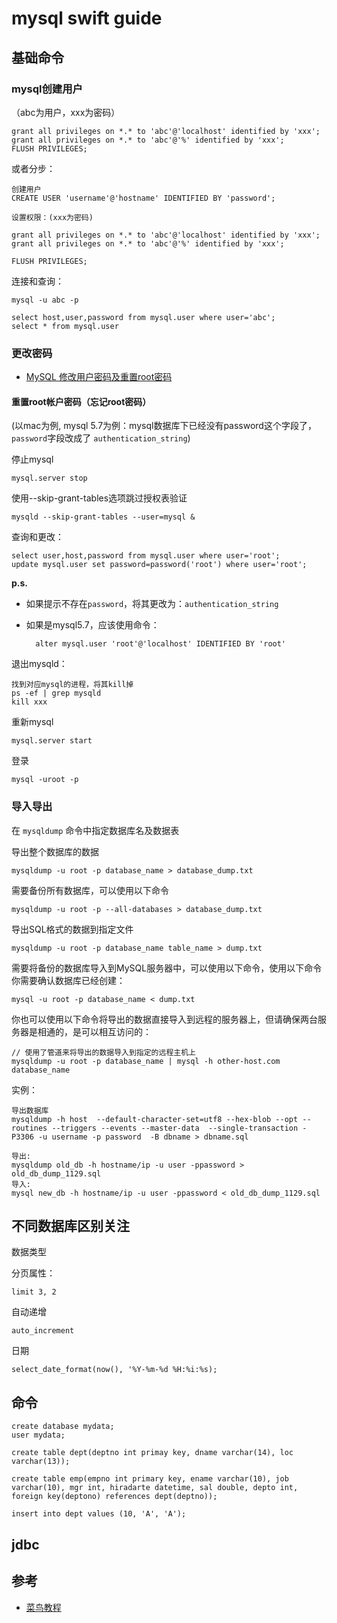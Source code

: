 # mysql swift guide


## 基础命令


### mysql创建用户

（abc为用户，xxx为密码）

	grant all privileges on *.* to 'abc'@'localhost' identified by 'xxx';
	grant all privileges on *.* to 'abc'@'%' identified by 'xxx';
	FLUSH PRIVILEGES;

或者分步：

	创建用户
	CREATE USER 'username'@'hostname' IDENTIFIED BY 'password';
	
	设置权限：(xxx为密码)
	
	grant all privileges on *.* to 'abc'@'localhost' identified by 'xxx';
	grant all privileges on *.* to 'abc'@'%' identified by 'xxx';
	
	FLUSH PRIVILEGES;

连接和查询：

	mysql -u abc -p
	
	select host,user,password from mysql.user where user='abc';
	select * from mysql.user
	
	
### 更改密码

* [MySQL 修改用户密码及重置root密码](http://blog.csdn.net/leshami/article/details/39805839)

#### 重置root帐户密码（忘记root密码）

(以mac为例, mysql 5.7为例：mysql数据库下已经没有password这个字段了，`password`字段改成了
`authentication_string`)

停止mysql

	mysql.server stop
	
使用--skip-grant-tables选项跳过授权表验证

	mysqld --skip-grant-tables --user=mysql & 
	
查询和更改：

	select user,host,password from mysql.user where user='root'; 
	update mysql.user set password=password('root') where user='root'; 
	
**p.s.**
	
* 如果提示不存在`password`，将其更改为：`authentication_string`

* 如果是mysql5.7，应该使用命令：

		alter mysql.user 'root'@'localhost' IDENTIFIED BY 'root'

退出mysqld：

	找到对应mysql的进程，将其kill掉
	ps -ef | grep mysqld
	kill xxx
	
重新mysql

	mysql.server start
	
登录

	mysql -uroot -p	
	
	


	
			
		
	


	

	
	
### 导入导出

在 `mysqldump` 命令中指定数据库名及数据表

导出整个数据库的数据

	mysqldump -u root -p database_name > database_dump.txt
	
需要备份所有数据库，可以使用以下命令

	mysqldump -u root -p --all-databases > database_dump.txt


导出SQL格式的数据到指定文件

	mysqldump -u root -p database_name table_name > dump.txt	
	
需要将备份的数据库导入到MySQL服务器中，可以使用以下命令，使用以下命令你需要确认数据库已经创建：

	mysql -u root -p database_name < dump.txt
	
	
你也可以使用以下命令将导出的数据直接导入到远程的服务器上，但请确保两台服务器是相通的，是可以相互访问的：

	// 使用了管道来将导出的数据导入到指定的远程主机上
	mysqldump -u root -p database_name | mysql -h other-host.com database_name		

实例：

	导出数据库
	mysqldump -h host  --default-character-set=utf8 --hex-blob --opt --routines --triggers --events --master-data  --single-transaction -P3306 -u username -p password  -B dbname > dbname.sql
	
	导出:
	mysqldump old_db -h hostname/ip -u user -ppassword > old_db_dump_1129.sql
	导入:
	mysql new_db -h hostname/ip -u user -ppassword < old_db_dump_1129.sql
	
	


## 不同数据库区别关注
数据类型

分页属性：

	limit 3, 2
	
自动递增

	auto_increment	
	
日期

	select_date_format(now(), '%Y-%m-%d %H:%i:%s);
	
		

## 命令

	create database mydata;
	user mydata;
	
	create table dept(deptno int primay key, dname varchar(14), loc varchar(13));
	
	create table emp(empno int primary key, ename varchar(10), job varchar(10), mgr int, hiradarte datetime, sal double, depto int, foreign key(deptono) references dept(deptno));
	
	insert into dept values (10, 'A', 'A');
	
## jdbc



## 参考

* [菜鸟教程](http://www.runoob.com/)
		
	